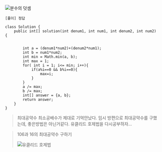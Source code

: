   
![분수의 덧셈](https://user-images.githubusercontent.com/73986336/202107125-1cd1595c-b10e-44f1-95d1-59c460f36eeb.png)

```
[풀이] 정답

class Solution {
    public int[] solution(int denum1, int num1, int denum2, int num2) {
        
        
        int a = (denum1*num2)+(denum2*num1);
        int b = num1*num2;
        int min = Math.min(a, b);
        int max = 1;
        for( int i = 1; i<= min; i++){
            if(a%i==0 && b%i==0){
                max=i;
            }
        }
        a /= max;
        b /= max;
        int[] answer = {a, b};
        return answer;
    }
}
```


> 최대공약수 최소공배수가 제대로 기억안났다.
> 임시 방편으로 최대공약수를 구했는데, 좋은방법은 아닌거같다. 유클리드 호제법을 다시공부하자...

> 106과 16의 최대공약수 구하기
> 
> ![유클리드 호제법](https://seunghyum.github.io/assets/images/posts/algorithm/GCD-ex.png)
